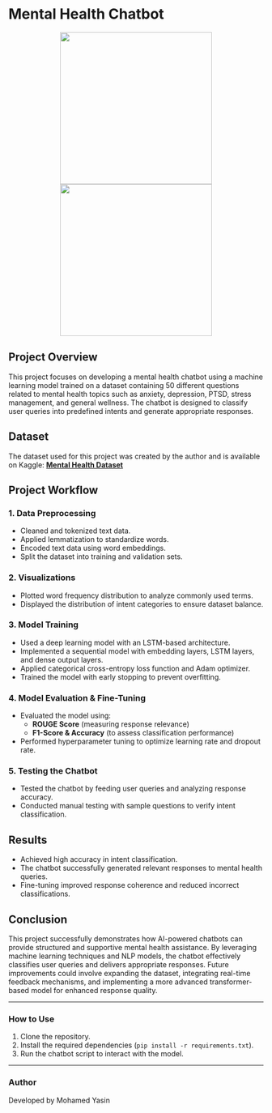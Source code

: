 # **Mental Health Chatbot**

<p align="center">
  <img src="https://github.com/user-attachments/assets/f960b56d-cd2e-4720-baf7-8ffc576734e6" width="300px" height="300px" />
  <img src="https://github.com/user-attachments/assets/59046f0c-34f1-4dc2-b994-bbdf52d9259a" width="300px" height="300px" />
</p>

## **Project Overview**
This project focuses on developing a mental health chatbot using a machine learning model trained on a dataset containing 50 different questions related to mental health topics such as anxiety, depression, PTSD, stress management, and general wellness. The chatbot is designed to classify user queries into predefined intents and generate appropriate responses.

## **Dataset**
The dataset used for this project was created by the author and is available on Kaggle:
[**Mental Health Dataset**](https://www.kaggle.com/datasets/mohamedyasino/mental-health-chatbot)

## **Project Workflow**

### **1. Data Preprocessing**
- Cleaned and tokenized text data.
- Applied lemmatization to standardize words.
- Encoded text data using word embeddings.
- Split the dataset into training and validation sets.

### **2. Visualizations**
- Plotted word frequency distribution to analyze commonly used terms.
- Displayed the distribution of intent categories to ensure dataset balance.

### **3. Model Training**
- Used a deep learning model with an LSTM-based architecture.
- Implemented a sequential model with embedding layers, LSTM layers, and dense output layers.
- Applied categorical cross-entropy loss function and Adam optimizer.
- Trained the model with early stopping to prevent overfitting.

### **4. Model Evaluation & Fine-Tuning**
- Evaluated the model using:
  - **ROUGE Score** (measuring response relevance)
  - **F1-Score & Accuracy** (to assess classification performance)
- Performed hyperparameter tuning to optimize learning rate and dropout rate.

### **5. Testing the Chatbot**
- Tested the chatbot by feeding user queries and analyzing response accuracy.
- Conducted manual testing with sample questions to verify intent classification.

## **Results**
- Achieved high accuracy in intent classification.
- The chatbot successfully generated relevant responses to mental health queries.
- Fine-tuning improved response coherence and reduced incorrect classifications.

## **Conclusion**
This project successfully demonstrates how AI-powered chatbots can provide structured and supportive mental health assistance. By leveraging machine learning techniques and NLP models, the chatbot effectively classifies user queries and delivers appropriate responses. Future improvements could involve expanding the dataset, integrating real-time feedback mechanisms, and implementing a more advanced transformer-based model for enhanced response quality.

---
### **How to Use**
1. Clone the repository.
2. Install the required dependencies (`pip install -r requirements.txt`).
3. Run the chatbot script to interact with the model.

---
### **Author**
Developed by Mohamed Yasin


